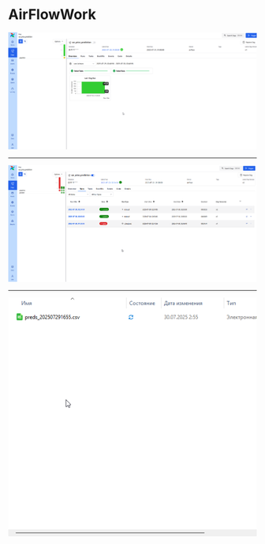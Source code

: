 # AirFlowWork

<p align="center">
  <img src="ScreenShots/screenWithDag.png" alt="Database Structure" width="800"> 
</p>

<hr>

<p align="center">
  <img src="ScreenShots/sreenSuccessDag.png" alt="Database Structure" width="800"> 
</p>

<hr>

<p align="center">
  <img src="ScreenShots/ScreenWithPredictions.png" alt="Database Structure" width="800"> 
</p>
